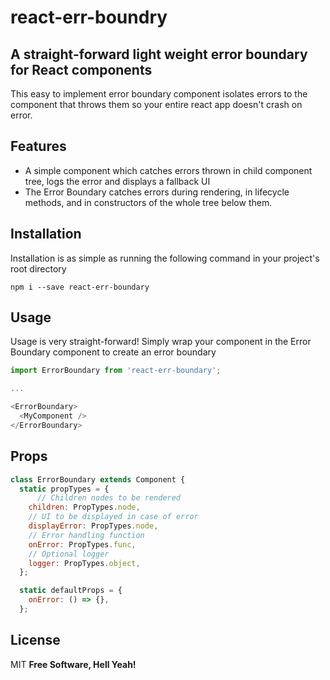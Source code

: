 # react-err-boundry

## A straight-forward light weight error boundary for React components

This easy to implement error boundary component isolates errors to the component that throws them so your entire react app doesn't crash on error.

## Features

- A simple component which catches errors thrown in child component tree, logs the error and displays a fallback UI
- The Error Boundary catches errors during rendering, in lifecycle methods, and in constructors of the whole tree below them.

## Installation

Installation is as simple as running the following command in your project's root directory

```
npm i --save react-err-boundary
```

## Usage

Usage is very straight-forward! Simply wrap your component in the Error Boundary component to create an error boundary

```javascript
import ErrorBoundary from 'react-err-boundary';

...

<ErrorBoundary>
  <MyComponent />
</ErrorBoundary>
```

## Props

```javascript
class ErrorBoundary extends Component {
  static propTypes = {
	  // Children nodes to be rendered
    children: PropTypes.node,
	// UI to be displayed in case of error
    displayError: PropTypes.node,
	// Error handling function
    onError: PropTypes.func,
	// Optional logger
    logger: PropTypes.object,
  };

  static defaultProps = {
    onError: () => {},
  };
```

## License

MIT
**Free Software, Hell Yeah!**
